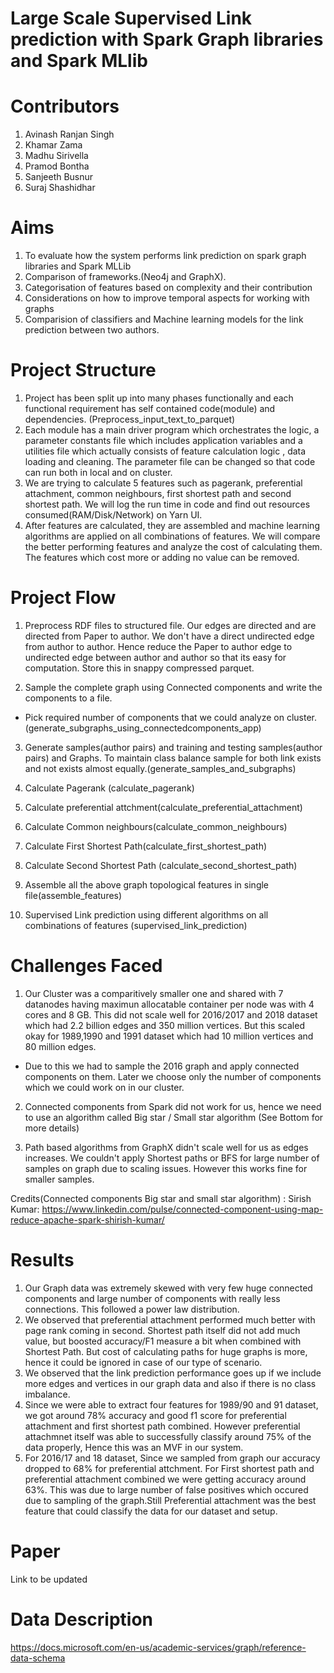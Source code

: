 # Large Scale Supervised Link prediction with Spark Graph libraries and Spark MLlib

# Contributors
1) Avinash Ranjan Singh
2) Khamar Zama
3) Madhu Sirivella
4) Pramod Bontha
5) Sanjeeth Busnur
6) Suraj Shashidhar

# Aims

1) To evaluate how the system performs link prediction on spark graph libraries and Spark MLLib
2) Comparison of frameworks.(Neo4j and GraphX).
3) Categorisation of features based on complexity and their contribution
4) Considerations on how to improve temporal aspects for working with graphs
5) Comparision of classifiers and Machine learning models for the link prediction between two authors.

# Project Structure

1) Project has been split up into many phases functionally and each functional requirement has self contained code(module) and dependencies. (Preprocess_input_text_to_parquet)
2) Each module has a main driver program which orchestrates the logic, a parameter constants file which includes application variables and a utilities file which actually consists of feature calculation logic , data loading and cleaning. The parameter file can be changed so that code can run both in local and on cluster.
3) We are trying to calculate 5 features such as pagerank, preferential attachment, common neighbours, first shortest path and second shortest path. We will log the run time in code and find out resources consumed(RAM/Disk/Network) on Yarn UI.
4) After features are calculated, they are assembled and machine learning algorithms are applied on all combinations of features. We will compare the better performing features and analyze the cost of calculating them. The features which cost more or adding no value can be removed.

# Project Flow

1) Preprocess RDF files to structured file. Our edges are directed and are directed from Paper to author. We don't have a direct undirected edge from author to author. Hence reduce the Paper to author edge to undirected edge between author and author so that its easy for computation. Store this in snappy compressed parquet.

2) Sample the complete graph using Connected components and write the components to a file.
- Pick required number of components that we could analyze on cluster. (generate_subgraphs_using_connectedcomponents_app)

3) Generate samples(author pairs) and training and testing samples(author pairs) and Graphs. To maintain class balance sample for both link exists and not exists almost equally.(generate_samples_and_subgraphs)

4) Calculate Pagerank (calculate_pagerank)

5) Calculate preferential attchment(calculate_preferential_attachment)

6) Calculate Common neighbours(calculate_common_neighbours)

7) Calculate First Shortest Path(calculate_first_shortest_path)

8) Calculate Second Shortest Path (calculate_second_shortest_path)

9) Assemble all the above graph topological features in single file(assemble_features)

10) Supervised Link prediction using different algorithms on all combinations of features (supervised_link_prediction)

# Challenges Faced

1) Our Cluster was a comparitively smaller one and shared with 7 datanodes having maximun allocatable container per node was with 4 cores and 8 GB. This did not scale well for 2016/2017 and 2018 dataset which had 2.2 billion edges and 350 million vertices. But this scaled okay for 1989,1990 and 1991 dataset which had 10 million vertices and 80 million edges.

- Due to this we had to sample the 2016 graph and apply connected components on them. Later we choose only the number of components which we could work on in our cluster.

2) Connected components from Spark did not work for us, hence we need to use an algorithm called Big star / Small star algorithm (See Bottom for more details)

3) Path based algorithms from GraphX didn't scale well for us as edges increases. We couldn't apply Shortest paths or BFS for large number of samples on graph due to scaling issues. However this works fine for smaller samples.

Credits(Connected components Big star and small star algorithm) : Sirish Kumar: https://www.linkedin.com/pulse/connected-component-using-map-reduce-apache-spark-shirish-kumar/

# Results

1) Our Graph data was extremely skewed with very few huge connected components and large number of components with really less connections. This followed a power law distribution. 
2) We observed that preferential attachment performed much better with page rank coming in second. Shortest path itself did not add much value, but boosted accuracy/F1 measure a bit when combined with Shortest Path. But cost of calculating paths for huge graphs is more, hence it could be ignored in case of our type of scenario.
3) We observed that the link prediction performance goes up if we include more edges and vertices in our graph data and also if there is no class imbalance.
4) Since we were able to extract four features for 1989/90 and 91 dataset, we got around 78% accuracy and good f1 score for preferential attachment and first shortest path combined. However preferential attachmnet itself was able to successfully classify around 75% of the data properly, Hence this was an MVF in our system.
5) For 2016/17 and 18 dataset, Since we sampled from graph our accuracy dropped to 68% for preferential attchment. For First shortest path and preferential attachment combined we were getting accuracy around 63%. This was due to large number of false positives which occured due to sampling of the graph.Still Preferential attachment was the best feature that could classify the data for our dataset and setup.


# Paper
Link to be updated

# Data Description

https://docs.microsoft.com/en-us/academic-services/graph/reference-data-schema



